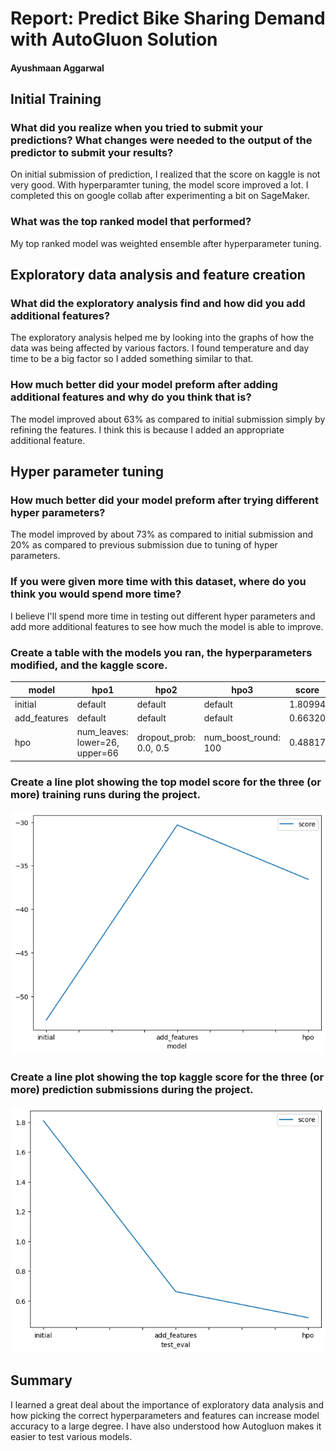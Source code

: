 # Report: Predict Bike Sharing Demand with AutoGluon Solution
#### Ayushmaan Aggarwal

## Initial Training
### What did you realize when you tried to submit your predictions? What changes were needed to the output of the predictor to submit your results?
On initial submission of prediction, I realized that the score on kaggle is not very good. With hyperparamter tuning, the model score improved a lot. I completed this on google collab after experimenting a bit on SageMaker.

### What was the top ranked model that performed?
My top ranked model was weighted ensemble after hyperparameter tuning.

## Exploratory data analysis and feature creation
### What did the exploratory analysis find and how did you add additional features?
The exploratory analysis helped me by looking into the graphs of how the data was being affected by various factors. I found temperature and day time to be a big factor so I added something similar to that.

### How much better did your model preform after adding additional features and why do you think that is?
The model improved about 63% as compared to initial submission simply by refining the features. I think this is because I added an appropriate additional feature.

## Hyper parameter tuning
### How much better did your model preform after trying different hyper parameters?
The model improved by about 73% as compared to initial submission and 20% as compared to previous submission due to tuning of hyper parameters.

### If you were given more time with this dataset, where do you think you would spend more time?
I believe I'll spend more time in testing out different hyper parameters and add more additional features to see how much the model is able to improve.

### Create a table with the models you ran, the hyperparameters modified, and the kaggle score.
|model|hpo1|hpo2|hpo3|score|
|--|--|--|--|--|
|initial|default|default|default|1.80994|
|add_features|default|default|default|0.66320|
|hpo|num_leaves: lower=26, upper=66|dropout_prob: 0.0, 0.5|num_boost_round: 100|0.48817|

### Create a line plot showing the top model score for the three (or more) training runs during the project.

![model_train_score.png](img/model_train_score.png)

### Create a line plot showing the top kaggle score for the three (or more) prediction submissions during the project.

![model_test_score.png](img/model_test_score.png)

## Summary
I learned a great deal about the importance of exploratory data analysis and how picking the correct hyperparameters and features can increase model accuracy to a large degree. I have also understood how Autogluon makes it easier to test various models.
